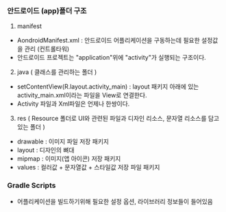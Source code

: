### 안드로이드 (app)폴더 구조

1. manifest
 - AondroidManifest.xml : 안드로이드 어플리케이션을 구동하는데 필요한 설정값을 관리 (컨트롤타워)
 - 안드로이드 프로젝트는 "application"위에 "activity"가 실행되는 구조이다.

2. java ( 클래스를 관리하는 폴더 )
 - setContentView(R.layout.activity_main) : layout 패키지 아래에 있는 activity_main.xml이라는 파일을 View로 연결한다. 
 - Activity 파일과 Xml파일은 언제나 한쌍이다.

3. res ( Resource 폴더로 UI와 관련된 파일과 디자인 리소스, 문자열 리소스를 담고있는 폴더 )
  - drawable : 이미지 파일 저장 패키지
  - layout : 디자인의 뼈대
  - mipmap : 이미지(앱 아이콘) 저장 패키지
  - values : 컬러값 + 문자열값 + 스타일값 저장 파일 패키지

### Gradle Scripts
- 어플리케이션을 빌드하기위해 필요한 설정 옵션, 라이브러리 정보들이 들어있음